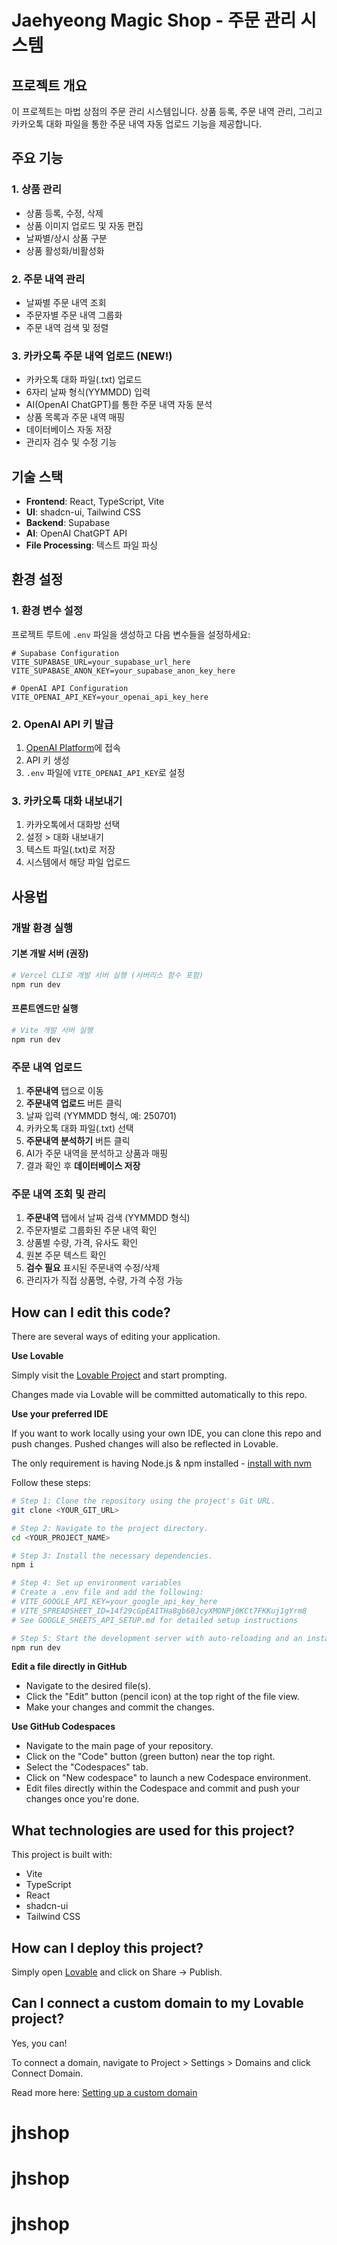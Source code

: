 # Jaehyeong Magic Shop - 주문 관리 시스템

## 프로젝트 개요

이 프로젝트는 마법 상점의 주문 관리 시스템입니다. 상품 등록, 주문 내역 관리, 그리고 카카오톡 대화 파일을 통한 주문 내역 자동 업로드 기능을 제공합니다.

## 주요 기능

### 1. 상품 관리
- 상품 등록, 수정, 삭제
- 상품 이미지 업로드 및 자동 편집
- 날짜별/상시 상품 구분
- 상품 활성화/비활성화

### 2. 주문 내역 관리
- 날짜별 주문 내역 조회
- 주문자별 주문 내역 그룹화
- 주문 내역 검색 및 정렬

### 3. 카카오톡 주문 내역 업로드 (NEW!)
- 카카오톡 대화 파일(.txt) 업로드
- 6자리 날짜 형식(YYMMDD) 입력
- AI(OpenAI ChatGPT)를 통한 주문 내역 자동 분석
- 상품 목록과 주문 내역 매핑
- 데이터베이스 자동 저장
- 관리자 검수 및 수정 기능

## 기술 스택

- **Frontend**: React, TypeScript, Vite
- **UI**: shadcn-ui, Tailwind CSS
- **Backend**: Supabase
- **AI**: OpenAI ChatGPT API
- **File Processing**: 텍스트 파일 파싱

## 환경 설정

### 1. 환경 변수 설정
프로젝트 루트에 `.env` 파일을 생성하고 다음 변수들을 설정하세요:

```env
# Supabase Configuration
VITE_SUPABASE_URL=your_supabase_url_here
VITE_SUPABASE_ANON_KEY=your_supabase_anon_key_here

# OpenAI API Configuration
VITE_OPENAI_API_KEY=your_openai_api_key_here
```

### 2. OpenAI API 키 발급
1. [OpenAI Platform](https://platform.openai.com/api-keys)에 접속
2. API 키 생성
3. `.env` 파일에 `VITE_OPENAI_API_KEY`로 설정

### 3. 카카오톡 대화 내보내기
1. 카카오톡에서 대화방 선택
2. 설정 > 대화 내보내기
3. 텍스트 파일(.txt)로 저장
4. 시스템에서 해당 파일 업로드

## 사용법

### 개발 환경 실행

#### 기본 개발 서버 (권장)
```sh
# Vercel CLI로 개발 서버 실행 (서버리스 함수 포함)
npm run dev
```

#### 프론트엔드만 실행
```sh
# Vite 개발 서버 실행
npm run dev
```

### 주문 내역 업로드
1. **주문내역** 탭으로 이동
2. **주문내역 업로드** 버튼 클릭
3. 날짜 입력 (YYMMDD 형식, 예: 250701)
4. 카카오톡 대화 파일(.txt) 선택
5. **주문내역 분석하기** 버튼 클릭
6. AI가 주문 내역을 분석하고 상품과 매핑
7. 결과 확인 후 **데이터베이스 저장**

### 주문 내역 조회 및 관리
1. **주문내역** 탭에서 날짜 검색 (YYMMDD 형식)
2. 주문자별로 그룹화된 주문 내역 확인
3. 상품별 수량, 가격, 유사도 확인
4. 원본 주문 텍스트 확인
5. **검수 필요** 표시된 주문내역 수정/삭제
6. 관리자가 직접 상품명, 수량, 가격 수정 가능

## How can I edit this code?

There are several ways of editing your application.

**Use Lovable**

Simply visit the [Lovable Project](https://lovable.dev/projects/a78ca175-a8d2-4f79-adc6-3ca311de0105) and start prompting.

Changes made via Lovable will be committed automatically to this repo.

**Use your preferred IDE**

If you want to work locally using your own IDE, you can clone this repo and push changes. Pushed changes will also be reflected in Lovable.

The only requirement is having Node.js & npm installed - [install with nvm](https://github.com/nvm-sh/nvm#installing-and-updating)

Follow these steps:

```sh
# Step 1: Clone the repository using the project's Git URL.
git clone <YOUR_GIT_URL>

# Step 2: Navigate to the project directory.
cd <YOUR_PROJECT_NAME>

# Step 3: Install the necessary dependencies.
npm i

# Step 4: Set up environment variables
# Create a .env file and add the following:
# VITE_GOOGLE_API_KEY=your_google_api_key_here
# VITE_SPREADSHEET_ID=14f29cGpEAITHa8gb60JcyXMONPj0KCt7FKKuj1gYrm8
# See GOOGLE_SHEETS_API_SETUP.md for detailed setup instructions

# Step 5: Start the development server with auto-reloading and an instant preview.
npm run dev
```

**Edit a file directly in GitHub**

- Navigate to the desired file(s).
- Click the "Edit" button (pencil icon) at the top right of the file view.
- Make your changes and commit the changes.

**Use GitHub Codespaces**

- Navigate to the main page of your repository.
- Click on the "Code" button (green button) near the top right.
- Select the "Codespaces" tab.
- Click on "New codespace" to launch a new Codespace environment.
- Edit files directly within the Codespace and commit and push your changes once you're done.

## What technologies are used for this project?

This project is built with:

- Vite
- TypeScript
- React
- shadcn-ui
- Tailwind CSS

## How can I deploy this project?

Simply open [Lovable](https://lovable.dev/projects/a78ca175-a8d2-4f79-adc6-3ca311de0105) and click on Share -> Publish.

## Can I connect a custom domain to my Lovable project?

Yes, you can!

To connect a domain, navigate to Project > Settings > Domains and click Connect Domain.

Read more here: [Setting up a custom domain](https://docs.lovable.dev/tips-tricks/custom-domain#step-by-step-guide)
# jhshop
# jhshop
# jhshop
